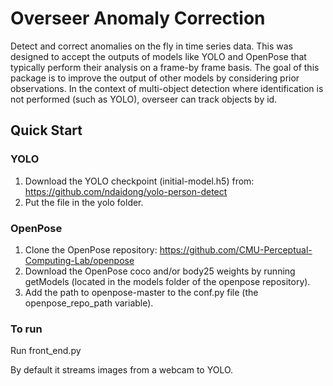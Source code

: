 # Overseer Anomaly Correction

Detect and correct anomalies on the fly in time series data.
This was designed to accept the outputs of models like YOLO and OpenPose that typically perform their analysis on a frame-by frame basis.
The goal of this package is to improve the output of other models by considering prior observations.
In the context of multi-object detection where identification is not performed (such as YOLO), overseer can track objects by id. 

## Quick Start
### YOLO
1. Download the YOLO checkpoint (initial-model.h5) from: https://github.com/ndaidong/yolo-person-detect
2. Put the file in the yolo folder.

### OpenPose
1. Clone the OpenPose repository: https://github.com/CMU-Perceptual-Computing-Lab/openpose
2. Download the OpenPose coco and/or body25 weights by running getModels (located in the models folder of the openpose repository).
3. Add the path to openpose-master to the conf.py file (the openpose_repo_path variable).

### To run
Run front_end.py

By default it streams images from a webcam to YOLO.
